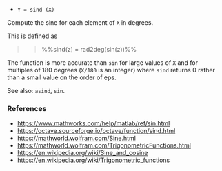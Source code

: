 * `Y = sind (X)`

Compute the sine for each element of `X` in degrees.

This is defined as

>> %%sind(z) = rad2deg(sin(z))%%

The function is more accurate than `sin` for large values of `X` and
for multiples of 180 degrees (`X/180` is an integer) where `sind`
returns 0 rather than a small value on the order of eps.

See also: `asind`, `sin`.

### References

* https://www.mathworks.com/help/matlab/ref/sin.html
* https://octave.sourceforge.io/octave/function/sind.html
* https://mathworld.wolfram.com/Sine.html
* https://mathworld.wolfram.com/TrigonometricFunctions.html
* https://en.wikipedia.org/wiki/Sine_and_cosine
* https://en.wikipedia.org/wiki/Trigonometric_functions
